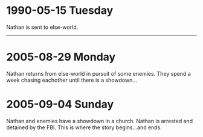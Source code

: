 # 1990-05-15 Tuesday

Nathan is sent to else-world.

---

# 2005-08-29 Monday

Nathan returns from else-world in pursuit of some enemies. They spend a week
chasing eachother until there is a showdown...

# 2005-09-04 Sunday

Nathan and enemies have a showdown in a church. Nathan is arrested and
detained by the FBI. This is where the story begins...and ends.
